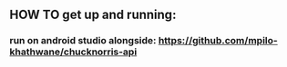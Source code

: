 ## HOW TO get up and running:
### run on android studio alongside: https://github.com/mpilo-khathwane/chucknorris-api

